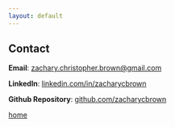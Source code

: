 ```yaml
---
layout: default
---
```


## Contact

**Email**: zachary.christopher.brown@gmail.com

**LinkedIn**: [linkedin.com/in/zacharycbrown](linkedin.com/in/zacharycbrown)

**Github Repository**: [github.com/zacharycbrown](github.com/zacharycbrown)

[home](./)
